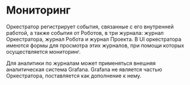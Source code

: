 # Мониторинг

Оркестратор регистрирует события, связанные с его внутренней работой, а также события от Роботов, в три журнала: журнал Оркестратора, журнал Робота и журнал Проекта. В UI оркестратора имеются формы для просмотра этих журналов, при помощи которых осуществляется мониторинг.

Для аналитики по журналам может применяться внешняя аналитическая система Grafana. Grafana не является частью Оркестратора, поставляется как дополнение к нему.
